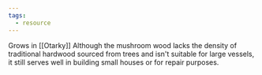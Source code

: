 ```yaml
---
tags:
  - resource
---
```


Grows in [[Otarky]] 
Although the mushroom wood lacks the density of traditional hardwood sourced from trees and isn't suitable for large vessels, it still serves well in building small houses or for repair purposes.
